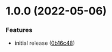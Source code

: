 # 1.0.0 (2022-05-06)


### Features

* initial release ([0b16c48](https://github.com/trieloff/test-app/commit/0b16c489746918d58b205e185c884c9845b1948d))
